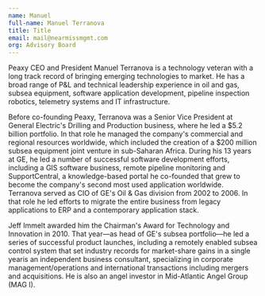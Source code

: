 ```yaml
---
name: Manuel
full-name: Manuel Terranova
title: Title
email: mail@nearmissmgmt.com
org: Advisory Board
---
```


Peaxy CEO and President Manuel Terranova is a technology veteran with a long track record of bringing emerging technologies to market. He has a broad range of P&L and technical leadership experience in oil and gas, subsea equipment, software application development, pipeline inspection robotics, telemetry systems and IT infrastructure. 

Before co-founding Peaxy, Terranova was a Senior Vice President at General Electric's Drilling and Production business, where he led a $5.2 billion portfolio. In that role he managed the company's commercial and regional resources worldwide, which included the creation of a $200 million subsea equipment joint venture in sub-Saharan Africa. During his 13 years at GE, he led a number of successful software development efforts, including a GIS software business, remote pipeline monitoring and SupportCentral, a knowledge-based portal he co-founded that grew to become the company's second most used application worldwide. Terranova served as CIO of GE's Oil & Gas division from 2002 to 2006. In that role he led efforts to migrate the entire business from legacy applications to ERP and a contemporary application stack. 

Jeff Immelt awarded him the Chairman's Award for Technology and Innovation in 2010. That year—as head of GE's subsea portfolio—he led a series of successful product launches, including a remotely enabled subsea control system that set industry records for market-share gains in a single yearis an independent business consultant, specializing in corporate management/operations and international transactions including mergers and acquisitions. He is also an angel investor in Mid-Atlantic Angel Group (MAG I). 
